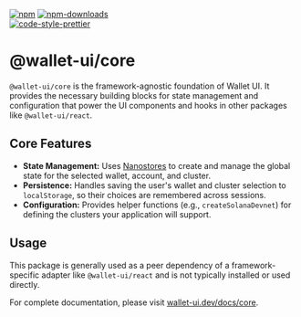 [![npm][npm-image]][npm-url]
[![npm-downloads][npm-downloads-image]][npm-url]
<br />
[![code-style-prettier][code-style-prettier-image]][code-style-prettier-url]

[code-style-prettier-image]: https://img.shields.io/badge/code_style-prettier-ff69b4.svg?style=flat-square
[code-style-prettier-url]: https://github.com/prettier/prettier
[npm-downloads-image]: https://img.shields.io/npm/dm/@wallet-ui/core/latest.svg?style=flat
[npm-image]: https://img.shields.io/npm/v/@wallet-ui/core/latest.svg?style=flat
[npm-url]: https://www.npmjs.com/package/@wallet-ui/core/v/latest

# @wallet-ui/core

`@wallet-ui/core` is the framework-agnostic foundation of Wallet UI. It provides the necessary building blocks for state management and configuration that power the UI components and hooks in other packages like `@wallet-ui/react`.

## Core Features

- **State Management:** Uses [Nanostores](https://github.com/nanostores/nanostores) to create and manage the global state for the selected wallet, account, and cluster.
- **Persistence:** Handles saving the user's wallet and cluster selection to `localStorage`, so their choices are remembered across sessions.
- **Configuration:** Provides helper functions (e.g., `createSolanaDevnet`) for defining the clusters your application will support.

## Usage

This package is generally used as a peer dependency of a framework-specific adapter like `@wallet-ui/react` and is not typically installed or used directly.

For complete documentation, please visit [wallet-ui.dev/docs/core](https://wallet-ui.dev/docs/core).
